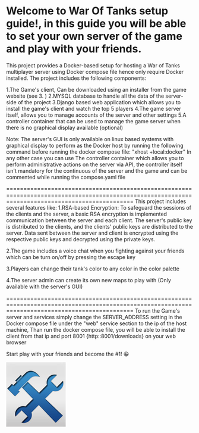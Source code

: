 Welcome to War Of Tanks setup guide!, in this guide you will be able to set your own server of the game and play with your friends.
=================================================================================================================================================
This project provides a Docker-based setup for hosting a War of Tanks multiplayer server using Docker compose file hence only require Docker installed.
The project includes the following components:

1.The Game's client, Can be downloaded using an installer from the game website (see 3. )
2.MYSQL database to handle all the data of the server-side of the project
3.Django based web application which allows you to install the game's client and watch the top 5 players
4.The game server itself, allows you to manage accounts of the server and other settings
5.A controller container that can be used to manage the game server when there is no graphical display available (optional)

Note: The server's GUI is only available on linux based systems with graphical display to perform as the Docker host
by running the following command before running the docker compose file: "xhost +local:docker"
In any other case you can use The controller container which allows you to perform administrative actions on the server via API,
the controller itself isn't mandatory for the continuous of the server and the game and can be commented while running the compose.yaml file



=================================================================================================================================================
This project includes several features like:
1.RSA-based Encryption: To safeguard the sessions of the clients and the server, a basic RSA encryption is implemented communication between the server and each client. The server's public key is distributed to the clients, and the clients' public keys are distributed to the server. Data sent between the server and client is encrypted using the respective public keys and decrypted using the private keys.

2.The game includes a voice chat when you fighting against your friends which can be turn on/off by pressing the escape key

3.Players can change their tank's color to any color in the color palette

4.The server admin can create its own new maps to play with (Only available with the server's GUI)

=================================================================================================================================================
To run the Game's server and services simply change the SERVER_ADDRESS setting in the Docker compose file under the "web" service section
to the ip of the host machine, Than run the docker compose file, you will be able to install the client from that ip and port 8001
{http:<yourip>:8001/downloads} on your web browser

Start play with your friends and become the #1! 😀


![Test](MapBuilder_icon.png)